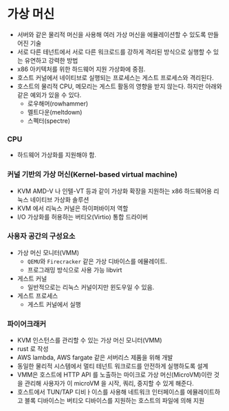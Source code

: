 # 가상 머신
- 서버와 같은 물리적 머신을 사용해 여러 가상 머신을 에뮬레이션할 수 있도록 만들어진 기술
- 서로 다른 테넌트에서 서로 다른 워크로드를 강하게 격리된 방식으로 실행할 수 있는 유연하고 강력한 방법
- x86 아키텍처를 위한 하드웨어 지원 가상화에 중점.
- 호스트 커널에서 네이티브로 실행되는 프로세스는 게스트 프로세스와 격리된다.
- 호스트의 물리적 CPU, 메모리는 게스트 활동의 영향을 받지 않는다. 하지만 아래와 같은 예외가 있을 수 있다.
  - 로우해머(rowhammer)
  - 멜트다운(meltdown)
  - 스펙터(spectre)
### CPU
- 하드웨어 가상화를 지원해야 함.
### 커널 기반의 가상 머신(Kernel-based virtual machine)
- KVM AMD-V 나 인텔-VT 등과 같이 가상화 확장을 지원하는 x86 하드웨어용 리눅스 네이티브 가상화 솔루션
- KVM 에서 리눅스 커널은 하이퍼바이저 역할
- I/O 가상화를 허용하는 버티오(Virtio) 통합 드라이버
### 사용자 공간의 구성요소
- 가상 머신 모니터(VMM)
  - `QEMU`와 `Firecracker` 같은 가상 디바이스를 에뮬레이트.
  - 프로그래밍 방식으로 사용 가능 libvirt
- 게스트 커널
  - 일반적으로는 리눅스 커널이지만 윈도우일 수 있음.
- 게스트 프로세스
  - 게스트 커널에서 실행

### 파이어크래커
- KVM 인스턴스를 관리할 수 있는 가상 머신 모니터(VMM)
- rust 로 작성
- AWS lambda, AWS fargate 같은 서버리스 제품을 위해 개발
- 동일한 물리적 시스템에서 멀티 테넌트 워크로드를 안전하게 실행하도록 설계
- VMM은 호스트에 HTTP API 를 노출하는 마이크로 가상 머신(MicroVM)이란 것을 관리해 사용자가 이 microVM 을 시작, 쿼리, 중지할 수 있게 해준다.
- 호스트에서 TUN/TAP 디비ㅏ이스를 사용해 네트워크 인터페이스를 에뮬레이트하고 블록 디바이스는 버티오 디바이스를 지원하는 호스트의 파일에 의해 지원
